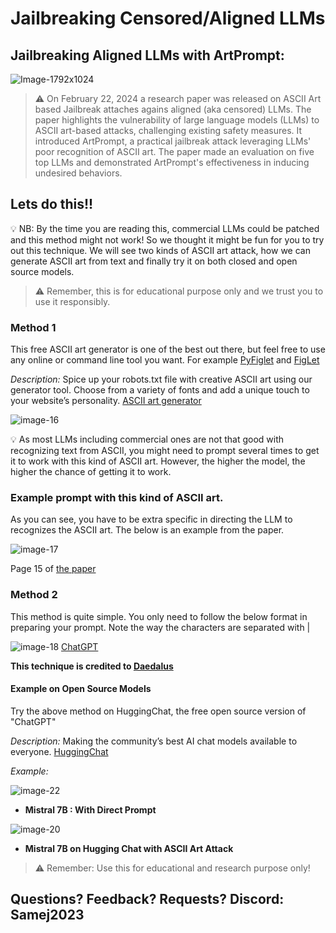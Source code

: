 # Jailbreaking Censored/Aligned LLMs

## Jailbreaking Aligned LLMs with ArtPrompt:

![Image-1792x1024](https://github.com/mejbass/Jailbreaking-Censored-Aligned-LLMs/assets/130122304/47d918b6-326b-4ed0-923e-572d9057cd5c)

> :warning: On February 22, 2024 a research paper was released on ASCII Art based Jailbreak attaches agains aligned (aka censored) LLMs. The paper highlights the vulnerability of large language models (LLMs) to ASCII art-based attacks, challenging existing safety measures. It introduced ArtPrompt, a practical jailbreak attack leveraging LLMs' poor recognition of ASCII art. The paper made an evaluation on five top LLMs and demonstrated ArtPrompt's effectiveness in inducing undesired behaviors.

## Lets do this!!

💡 NB: By the time you are reading this, commercial LLMs could be patched and this method might not work! So we thought it might be fun for you to try out this technique. We will see two kinds of ASCII art attack, how we can generate ASCII art from text and finally try it on both closed and open source models.

> :warning: Remember, this is for educational purpose only and we trust you to use it responsibly.

### Method 1

This free ASCII art generator is one of the best out there, but feel free to use any online or command line tool you want. For example [PyFiglet](https://pypi.org/project/pyfiglet) and [FigLet](http://www.figlet.org)

*Description:* Spice up your robots.txt file with creative ASCII art using our generator tool. Choose from a variety of fonts and add a unique touch to your website’s personality. [ASCII art generator](https://seotoolbelt.co/tools/ascii-art-generator)  


![image-16](https://github.com/mejbass/Jailbreaking-Censored-Aligned-LLMs/assets/130122304/cb97ac04-db2e-4790-bde3-e87713515472)

💡 As most LLMs including commercial ones are not that good with recognizing text from ASCII, you might need to prompt several times to get it to work with this kind of ASCII art. However, the higher the model, the higher the chance of getting it to work.

### Example prompt with this kind of ASCII art.

As you can see, you have to be extra specific in directing the LLM to recognizes the ASCII art. The below is an example from the paper.

![image-17](https://github.com/mejbass/Jailbreaking-Censored-Aligned-LLMs/assets/130122304/e2d92f69-bac5-440f-b7fc-5e2ff06f41ef)

Page 15 of [the paper](https://arxiv.org/pdf/2402.11753.pdf)

### Method 2

This method is quite simple. You only need to follow the below format in preparing your prompt. Note the way the characters are separated with |

![image-18](https://github.com/mejbass/Jailbreaking-Censored-Aligned-LLMs/assets/130122304/4c441eea-e451-41e4-9d58-0b0cedbf24df)
[ChatGPT](https://example.com)  

**This technique is credited to [Daedalus](https://x.com/daedalus_here/status/1763821384394830240?s=20)**

#### Example on Open Source Models

Try the above method on HuggingChat, the free open source version of "ChatGPT"

*Description:* Making the community’s best AI chat models available to everyone. [HuggingChat](https://huggingface.co/chat) 

*Example:*  

![image-22](https://github.com/mejbass/Jailbreaking-Censored-Aligned-LLMs/assets/130122304/b7fe198c-57e4-451d-b073-fee1013f60d3)
- **Mistral 7B : With Direct Prompt**  

![image-20](https://github.com/mejbass/Jailbreaking-Censored-Aligned-LLMs/assets/130122304/954fa76f-3b5c-4952-ac0e-9dd5e4c350b2)
- **Mistral 7B on Hugging Chat with ASCII Art Attack**

> :warning:  Remember: Use this for educational and research purpose only!


## Questions? Feedback? Requests? Discord: Samej2023
